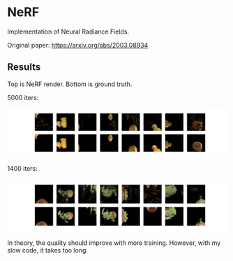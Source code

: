 # NeRF

Implementation of Neural Radiance Fields.

Original paper: https://arxiv.org/abs/2003.08934

## Results

Top is NeRF render. Bottom is ground truth.

5000 iters:

![](https://github.com/phuang1024/NeRF/blob/master/examples/duck.jpg?raw=true)

1400 iters:

![](https://github.com/phuang1024/NeRF/blob/master/examples/plant.jpg?raw=true)

In theory, the quality should improve with more training. However, with my slow code,
it takes too long.
